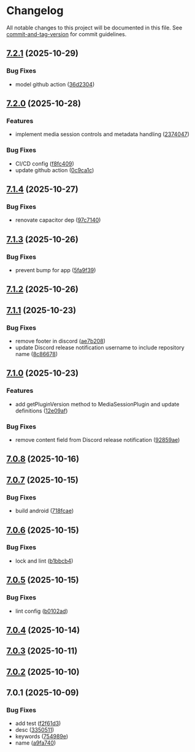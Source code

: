 # Changelog

All notable changes to this project will be documented in this file. See [commit-and-tag-version](https://github.com/absolute-version/commit-and-tag-version) for commit guidelines.

## [7.2.1](https://github.com/Cap-go/capacitor-media-session/compare/7.2.0...7.2.1) (2025-10-29)


### Bug Fixes

* model github action ([36d2304](https://github.com/Cap-go/capacitor-media-session/commit/36d23049af70a42a8c1356dd68e30b3387d54bba))

## [7.2.0](https://github.com/Cap-go/capacitor-media-session/compare/7.1.4...7.2.0) (2025-10-28)


### Features

* implement media session controls and metadata handling ([2374047](https://github.com/Cap-go/capacitor-media-session/commit/23740473a7c123e82671d5f088f2dd4c6f9267cb))


### Bug Fixes

* CI/CD config ([f8fc409](https://github.com/Cap-go/capacitor-media-session/commit/f8fc409d6075be9afefc5cc189606926fcf8ce1d))
* update github action ([0c9ca1c](https://github.com/Cap-go/capacitor-media-session/commit/0c9ca1c15c462e85f390f1fcd2ed3a226fc6aa47))

## [7.1.4](https://github.com/Cap-go/capacitor-media-session/compare/7.1.3...7.1.4) (2025-10-27)


### Bug Fixes

* renovate capacitor dep ([97c7140](https://github.com/Cap-go/capacitor-media-session/commit/97c714027e249a8a691467cf6f9d835332617e0c))

## [7.1.3](https://github.com/Cap-go/capacitor-media-session/compare/7.1.2...7.1.3) (2025-10-26)


### Bug Fixes

* prevent bump for app ([5fa9f39](https://github.com/Cap-go/capacitor-media-session/commit/5fa9f3932ae468a26ae52de5929428c2991da651))

## [7.1.2](https://github.com/Cap-go/capacitor-media-session/compare/7.1.1...7.1.2) (2025-10-26)

## [7.1.1](https://github.com/Cap-go/capacitor-media-session/compare/7.1.0...7.1.1) (2025-10-23)


### Bug Fixes

* remove footer in discord ([ae7b208](https://github.com/Cap-go/capacitor-media-session/commit/ae7b2087f5193663a6698fa0c2f5e5c77fa29388))
* update Discord release notification username to include repository name ([8c86678](https://github.com/Cap-go/capacitor-media-session/commit/8c866788166ac62c00b9c2c9825c8cb4caee8d63))

## [7.1.0](https://github.com/Cap-go/capacitor-media-session/compare/7.0.8...7.1.0) (2025-10-23)


### Features

* add getPluginVersion method to MediaSessionPlugin and update definitions ([12e09af](https://github.com/Cap-go/capacitor-media-session/commit/12e09af40fe082fcccd2d0b4df9d6cfa40485357))


### Bug Fixes

* remove content field from Discord release notification ([92859ae](https://github.com/Cap-go/capacitor-media-session/commit/92859aedd9a8f70dc2b33e0531e08cb480ec4550))

## [7.0.8](https://github.com/Cap-go/capacitor-media-session/compare/7.0.7...7.0.8) (2025-10-16)

## [7.0.7](https://github.com/Cap-go/capacitor-media-session/compare/7.0.6...7.0.7) (2025-10-15)


### Bug Fixes

* build android ([718fcae](https://github.com/Cap-go/capacitor-media-session/commit/718fcaeed8e74e58e1079c22225a1b3a4108d199))

## [7.0.6](https://github.com/Cap-go/capacitor-media-session/compare/7.0.5...7.0.6) (2025-10-15)


### Bug Fixes

* lock and lint ([b1bbcb4](https://github.com/Cap-go/capacitor-media-session/commit/b1bbcb44545d872555438974e7dc25fe0aa69bc7))

## [7.0.5](https://github.com/Cap-go/capacitor-media-session/compare/7.0.4...7.0.5) (2025-10-15)


### Bug Fixes

* lint config ([b0102ad](https://github.com/Cap-go/capacitor-media-session/commit/b0102ad3518b92b157d17fed8c7371252d20daea))

## [7.0.4](https://github.com/Cap-go/capacitor-media-session/compare/7.0.3...7.0.4) (2025-10-14)

## [7.0.3](https://github.com/Cap-go/capacitor-media-session/compare/7.0.2...7.0.3) (2025-10-11)

## [7.0.2](https://github.com/Cap-go/capacitor-media-session/compare/7.0.1...7.0.2) (2025-10-10)

## 7.0.1 (2025-10-09)


### Bug Fixes

* add test ([f2f61d3](https://github.com/Cap-go/capacitor-media-session/commit/f2f61d3be2b484c95cadf52db1e6e5a714ef3a46))
* desc ([3350511](https://github.com/Cap-go/capacitor-media-session/commit/3350511db8d98e74223e9ee3063bec773209a4c5))
* keywords ([754989e](https://github.com/Cap-go/capacitor-media-session/commit/754989e33dcb0bb24539748fb35f75780900939f))
* name ([a9fa740](https://github.com/Cap-go/capacitor-media-session/commit/a9fa740d8368cfbe673259d63e11e947d19f78bd))
